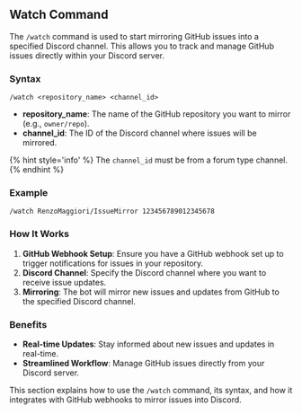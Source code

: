 ## Watch Command

The `/watch` command is used to start mirroring GitHub issues into a specified Discord channel. This allows you to track and manage GitHub issues directly within your Discord server.

### Syntax

```plaintext
/watch <repository_name> <channel_id>
```

- **repository_name**: The name of the GitHub repository you want to mirror (e.g., `owner/repo`).
- **channel_id**: The ID of the Discord channel where issues will be mirrored.

{% hint style='info' %} The `channel_id` must be from a forum type channel. {% endhint %}

### Example

```plaintext
/watch RenzoMaggiori/IssueMirror 123456789012345678
```

### How It Works

1. **GitHub Webhook Setup**: Ensure you have a GitHub webhook set up to trigger notifications for issues in your repository.
2. **Discord Channel**: Specify the Discord channel where you want to receive issue updates.
3. **Mirroring**: The bot will mirror new issues and updates from GitHub to the specified Discord channel.

### Benefits

- **Real-time Updates**: Stay informed about new issues and updates in real-time.
- **Streamlined Workflow**: Manage GitHub issues directly from your Discord server.

This section explains how to use the `/watch` command, its syntax, and how it integrates with GitHub webhooks to mirror issues into Discord.